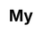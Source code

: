 ---
title: My
description: Your personal information, come and see what is suitable for today.
js: ["js/my/my.js"]
css: ["css/my/my.css"]
---
